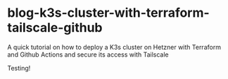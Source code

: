 # blog-k3s-cluster-with-terraform-tailscale-github
A quick tutorial on how to deploy a K3s cluster on Hetzner with Terraform and Github Actions and secure its access with Tailscale

Testing!